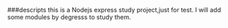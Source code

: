 ###descripts
this is a Nodejs express study project,just for test.
I will add some modules by degresss to study them.